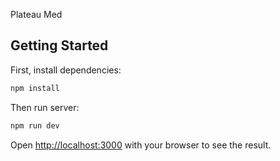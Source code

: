 Plateau Med

## Getting Started

First, install dependencies:

```bash
npm install
```

Then run server:

```bash
npm run dev
```

Open [http://localhost:3000](http://localhost:3000) with your browser to see the result.
